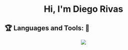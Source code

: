 <h1 align="center"> Hi, I'm Diego Rivas</h1>


 ## :trophy: Languages and Tools: :robot:


<p align="center">
  <a href="https://skillicons.dev">
    <img src="https://skillicons.dev/icons?i=git,vim,ae,arduino,bash,blender,bootstrap,cpp,css,discord,electron,figma,firebase,git,github,html,js,laravel,linkedin,linux,mysql,nodejs,ps,php,postgres,pr,react,vscode,neovim,wordpress" />
  </a>
</p>
